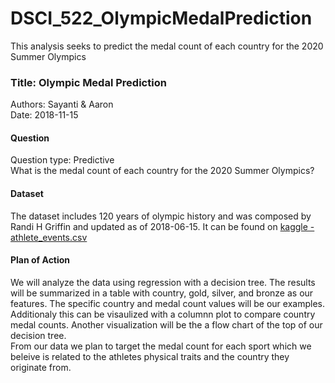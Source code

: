 # DSCI_522_OlympicMedalPrediction
This analysis seeks to predict the medal count of each country for the 2020 Summer Olympics

### Title: Olympic Medal Prediction
Authors: Sayanti & Aaron  
Date: 2018-11-15

#### Question
Question type: Predictive  
What is the medal count of each country for the 2020 Summer Olympics?

#### Dataset
The dataset includes 120 years of olympic history and was composed by Randi H Griffin and updated as of 2018-06-15.
It can be found on [kaggle - athlete_events.csv](https://www.kaggle.com/heesoo37/120-years-of-olympic-history-athletes-and-results)

#### Plan of Action
We will analyze the data using regression with a decision tree. The results will be summarized in a table with country, gold, silver, and bronze as our features. The specific country and medal count values will be our examples. Additionaly this can be visaulized with a columnn plot to compare country medal counts. Another visualization will be the a flow chart of the top of our decision tree.  
From our data we plan to target the medal count for each sport which we beleive is related to the athletes physical traits and the country they originate from. 
